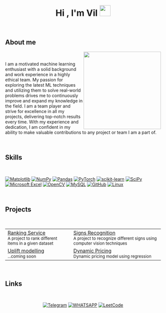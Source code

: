
<h1 align="center"><b>Hi , I'm Vil </b><img src="https://media.giphy.com/media/hvRJCLFzcasrR4ia7z/giphy.gif" width="35"></h1>




<br>



	
##  **About me**

<picture> <img align="right" src="[https://gfycat.com/ru/achingzestyfinnishspitz]" width = 250px></picture>

<br>

I am a motivated machine learning enthusiast with a solid background and work experience in a highly ethical team. 
My passion for exploring the latest ML techniques and utilizing them to solve real-world problems drives me to 
continuously improve and expand my knowledge in the field. I am a team player and strive for excellence in all 
my projects, delivering top-notch results every time. With my experience and dedication, I am confident in my ability 
to make valuable contributions to any project or team I am a part of.

<br>



## <b> Skills</b>
<br>

<p align="center">

  <a href="">![Matplotlib](https://img.shields.io/badge/Matplotlib-%23ffffff.svg?style=for-the-badge&logo=Matplotlib&logoColor=black)</a>
  <a href="">![NumPy](https://img.shields.io/badge/numpy-%23013243.svg?style=for-the-badge&logo=numpy&logoColor=white)</a>
  <a href="">![Pandas](https://img.shields.io/badge/pandas-%23150458.svg?style=for-the-badge&logo=pandas&logoColor=white)</a>
  <a href="">![PyTorch](https://img.shields.io/badge/PyTorch-%23EE4C2C.svg?style=for-the-badge&logo=PyTorch&logoColor=white)</a>
  <a href="">![scikit-learn](https://img.shields.io/badge/scikit--learn-%23F7931E.svg?style=for-the-badge&logo=scikit-learn&logoColor=white)</a>
  <a href="">![SciPy](https://img.shields.io/badge/SciPy-%230C55A5.svg?style=for-the-badge&logo=scipy&logoColor=%white)</a>
  <a href="">![Microsoft Excel](https://img.shields.io/badge/Microsoft_Excel-217346?style=for-the-badge&logo=microsoft-excel&logoColor=white)</a>
  <a href="">![OpenCV](https://img.shields.io/badge/opencv-%23white.svg?style=for-the-badge&logo=opencv&logoColor=white)</a>
  <a href="">![MySQL](https://img.shields.io/badge/mysql-%2300f.svg?style=for-the-badge&logo=mysql&logoColor=white)</a>
  <a href="">![GitHub](https://img.shields.io/badge/github-%23121011.svg?style=for-the-badge&logo=github&logoColor=white)</a>
  <a href="">![Linux](https://img.shields.io/badge/Linux-FCC624?style=for-the-badge&logo=linux&logoColor=black)</a>
<br>

</p>


<br>



## <b> Projects</b>
<br>
<table style="width:100%">
  <tr>
    <td>
      <a href="https://github.com/vilgub/ranking_service">Ranking Service</a>
      <br>
      <small>A project to rank different items in a given dataset</small>
    </td>
    <td>
      <a href="https://github.com/vilgub/signs-recognition">Signs Recognition</a>
      <br>
      <small>A project to recognize different signs using computer vision techniques</small>
    </td>
  </tr>
  <tr>
    <td>
      <a href="https://github.com/vilgub/vilgub">Uplift modelling</a>
      <br>
      <small>...coming soon</small>
    </td>
    <td>
      <a href="https://github.com/vilgub/vilgub">Dynamic Pricing</a>
      <br>
      <small>Dynamic pricing model using regression</small>
    </td>
  </tr>
</table>



<br>



## <b> Links</b>
<br>

<div align="center">

  <a href="">[![Telegram](https://img.shields.io/badge/-Telegram-27A7E7?style=for-the-badge&logo=telegram)](https://t.me/guvil)</a>
  <a href="">[![WHATSAPP](https://img.shields.io/badge/-WHATSAPP-28D146?style=for-the-badge&logo=whatsapp&logoColor=FFFFFF)](https://wa.me/79991307737)</a>
  <a href="">[![LeetCode](https://img.shields.io/badge/LeetCode-000000?style=for-the-badge&logo=LeetCode&logoColor=#d16c06)](https://leetcode.com/Gubaydullin/)</a>

</div>

